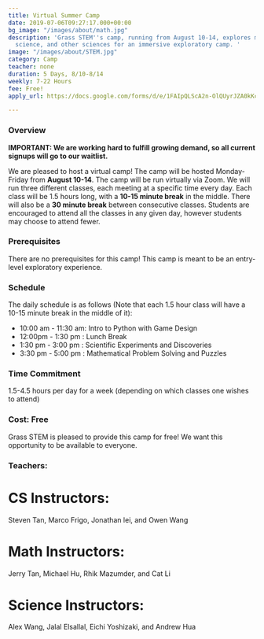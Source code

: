 ```yaml
---
title: Virtual Summer Camp
date: 2019-07-06T09:27:17.000+00:00
bg_image: "/images/about/math.jpg"
description: 'Grass STEM''s camp, running from August 10-14, explores math, computer
  science, and other sciences for an immersive exploratory camp. '
image: "/images/about/STEM.jpg"
category: Camp
teacher: none
duration: 5 Days, 8/10-8/14
weekly: 7-22 Hours
fee: Free!
apply_url: https://docs.google.com/forms/d/e/1FAIpQLScA2n-OlQUyrJZA0kKcTggbfRzwfZ8og-SJEQRRSYSRpBqriA/viewform?usp=sf_link

---
```

### Overview

**IMPORTANT: We are working hard to fulfill growing demand, so all current signups will go to our waitlist.**

We are pleased to host a virtual camp! The camp will be hosted Monday-Friday from **August 10-14**. The camp will be run virtually via Zoom. We will run three different classes, each meeting at a specific time every day. Each class will be 1.5 hours long, with a **10-15 minute break** in the middle. There will also be a **30 minute break** between consecutive classes. Students are encouraged to attend all the classes in any given day, however students may choose to attend fewer.

### Prerequisites

There are no prerequisites for this camp! This camp is meant to be an entry-level exploratory experience.

### Schedule

The daily schedule is as follows (Note that each 1.5 hour class will have a 10-15 minute break in the middle of it):

* 10:00 am - 11:30 am: Intro to Python with Game Design
* 12:00pm - 1:30 pm : Lunch Break
* 1:30 pm - 3:00 pm : Scientific Experiments and Discoveries
* 3:30 pm - 5:00 pm : Mathematical Problem Solving and Puzzles

### Time Commitment

1\.5-4.5 hours per day for a week (depending on which classes one wishes to attend)

### Cost: Free

Grass STEM is pleased to provide this camp for free! We want this opportunity to be available to everyone.

### Teachers: 

# CS Instructors: 
Steven Tan, Marco Frigo, Jonathan lei, and Owen Wang
# Math Instructors: 
Jerry Tan, Michael Hu, Rhik Mazumder, and Cat Li
# Science Instructors: 
Alex Wang, Jalal Elsallal, Eichi Yoshizaki, and Andrew Hua
